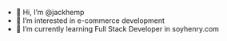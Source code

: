 - 👋 Hi, I’m @jackhemp
- 👀 I’m interested in e-commerce development
- 🌱 I’m currently learning Full Stack Developer in soyhenry.com
